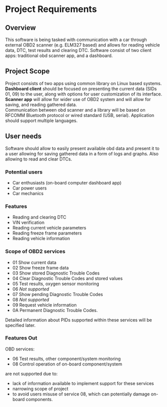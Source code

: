 # Project Requirements

## Overview

This software is being tasked with communication with a car through external OBD2 scanner (e.g. ELM327 based) and allows for reading vehicle data, DTC, test results and clearing DTC. Software consist of two client apps: traditional obd scanner app, and a dashboard.

## Project Scope

Project consists of two apps using common library on Linux based systems.  
**Dashboard client** should be focused on presenting the current data (SIDs 01, 09) to the user, along with options for user customization of its interface.  
**Scanner app** will allow for wider use of OBD2 system and will allow for saving, and reading gathered data.  
Communication between obd scanner and a library will be based on RFCOMM Bluetooth protocol or wired standard (USB, serial).
Application should support multiple languages.

## User needs

Software should allow to easily present available obd data and present it to a user allowing for saving gathered data in a form of logs and graphs. Also allowing to read and clear DTCs.

### Potential users

* Car enthusiasts (on-board computer dashboard app)
* Car power users
* Car mechanics

### Features

* Reading and clearing DTC
* VIN verification
* Reading current vehicle parameters
* Reading freeze frame parameters
* Reading vehicle information

### Scope of OBD2 services

* 01 Show current data
* 02 Show freeze frame data
* 03 Show stored Diagnostic Trouble Codes
* 04 Clear Diagnostic Trouble Codes and stored values
* 05 Test results, oxygen sensor monitoring
* 06 *Not supported*
* 07 Show pending Diagnostic Trouble Codes
* 08 *Not supported*
* 09 Request vehicle information
* 0A Permanent Diagnostic Trouble Codes.

Detailed information about PIDs supported within these services will be specified later.

### Features Out

OBD services:

* 06 Test results, other component/system monitoring
* 08 Control operation of on-board component/system

are not supported due to:

* lack of information available to implement support for these services
* narrowing scope of project
* to avoid users misuse of service 08, which can potentially damage on-board components.
